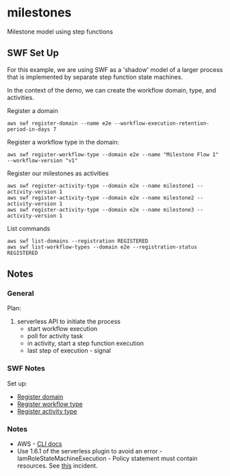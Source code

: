 # milestones

Milestone model using step functions

## SWF Set Up

For this example, we are using SWF as a 'shadow' model of a larger process that is implemented by separate step function state machines.

In the context of the demo, we can create the workflow domain, type, and activities.

Register a domain


```console
aws swf register-domain --name e2e --workflow-execution-retention-period-in-days 7
```

Register a workflow type in the domain:

```console
aws swf register-workflow-type --domain e2e --name "Milestone Flow 1" --workflow-version "v1"
```

Register our milestones as activities

```console
aws swf register-activity-type --domain e2e --name milestone1 --activity-version 1
aws swf register-activity-type --domain e2e --name milestone2 --activity-version 1
aws swf register-activity-type --domain e2e --name milestone3 --activity-version 1
```

List commands

```console
aws swf list-domains --registration REGISTERED
aws swf list-workflow-types --domain e2e --registration-status REGISTERED
```

## Notes

### General

Plan:

1. serverless API to initiate the process
    * start workflow execution
    * poll for activity task
    * in activity, start a step function execution
    * last step of execution - signal

    
### SWF Notes

Set up:

* [Register domain](https://docs.aws.amazon.com/cli/latest/reference/swf/register-domain.html)
* [Register workflow type](https://docs.aws.amazon.com/cli/latest/reference/swf/register-workflow-type.html)
* [Register activity type](https://docs.aws.amazon.com/cli/latest/reference/swf/register-activity-type.html)

### Notes

* AWS - [CLI docs](https://docs.aws.amazon.com/cli/latest/reference/swf/index.html)
* Use 1.6.1 of the serverless plugin to avoid an error - IamRoleStateMachineExecution - Policy statement must contain resources. See [this](https://github.com/horike37/serverless-step-functions/issues/146) incident.